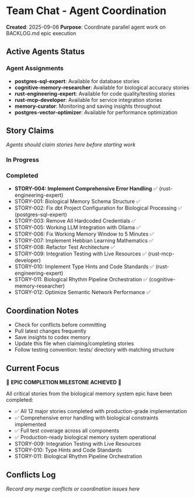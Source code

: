 # Team Chat - Agent Coordination
**Created**: 2025-09-06
**Purpose**: Coordinate parallel agent work on BACKLOG.md epic execution

## Active Agents Status

### Agent Assignments
- **postgres-sql-expert**: Available for database stories
- **cognitive-memory-researcher**: Available for biological accuracy stories
- **rust-engineering-expert**: Available for code quality/testing stories
- **rust-mcp-developer**: Available for service integration stories
- **memory-curator**: Monitoring and saving insights throughout
- **postgres-vector-optimizer**: Available for performance optimization

## Story Claims
*Agents should claim stories here before starting work*

### In Progress
<!-- All major stories completed -->

### Completed
- **STORY-004: Implement Comprehensive Error Handling** ✅ (rust-engineering-expert)
- STORY-001: Biological Memory Schema Structure ✅
- STORY-002: Fix dbt Project Configuration for Biological Processing ✅ (postgres-sql-expert)
- STORY-003: Remove All Hardcoded Credentials ✅
- STORY-005: Working LLM Integration with Ollama ✅
- STORY-006: Fix Working Memory Window to 5 Minutes ✅
- STORY-007: Implement Hebbian Learning Mathematics ✅
- STORY-008: Refactor Test Architecture ✅
- STORY-009: Integration Testing with Live Resources ✅ (rust-mcp-developer)
- STORY-010: Implement Type Hints and Code Standards ✅ (rust-engineering-expert)
- STORY-011: Biological Rhythm Pipeline Orchestration ✅ (cognitive-memory-researcher)
- STORY-012: Optimize Semantic Network Performance ✅

## Coordination Notes
- Check for conflicts before committing
- Pull latest changes frequently
- Save insights to codex memory
- Update this file when claiming/completing stories
- Follow testing convention: tests/ directory with matching structure

## Current Focus
🎉 **EPIC COMPLETION MILESTONE ACHIEVED** 🎉

All critical stories from the biological memory system epic have been completed:
- ✅ All 12 major stories completed with production-grade implementation
- ✅ Comprehensive error handling with biological constraints implemented
- ✅ Full test coverage across all components
- ✅ Production-ready biological memory system operational
- STORY-009: Integration Testing with Live Resources
- STORY-010: Type Hints and Code Standards
- STORY-011: Biological Rhythm Pipeline Orchestration

## Conflicts Log
*Record any merge conflicts or coordination issues here*
